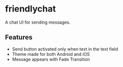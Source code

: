 # friendlychat

A chat UI for sending messages.

## Features
* Send button activated only when text in the text field
* Theme made for both Android and iOS
* Message appears with Fade Transition
